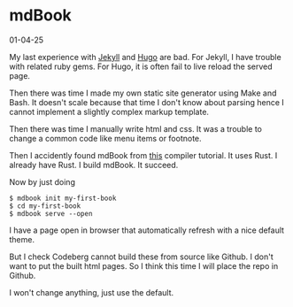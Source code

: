 # mdBook

01-04-25

My last experience with [Jekyll](https://jekyllrb.com/) and [Hugo](https://gohugo.io/) are bad.
For Jekyll, I have trouble with related ruby gems.
For Hugo, it is often fail to live reload the served page.

Then there was time I made my own static site generator using Make and Bash.
It doesn't scale because that time I don't know about parsing hence I cannot
implement a slightly complex markup template.

Then there was time I manually write html and css. It was a trouble to change
a common code like menu items or footnote.

Then I accidently found mdBook from [this](https://xmonader.github.io/letsbuildacompiler-pretty/)
compiler tutorial. It uses Rust. I already have Rust. I build mdBook. It succeed.

Now by just doing

```
$ mdbook init my-first-book
$ cd my-first-book
$ mdbook serve --open
```

I have a page open in browser that automatically refresh with a nice default theme.

But I check Codeberg cannot build these from source like Github.
I don't want to put the built html pages. So I think this time I will place the repo in Github.

I won't change anything, just use the default.
